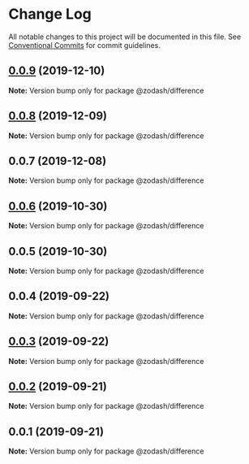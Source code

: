 # Change Log

All notable changes to this project will be documented in this file.
See [Conventional Commits](https://conventionalcommits.org) for commit guidelines.

## [0.0.9](https://github.com/zcorky/zodash/compare/@zodash/difference@0.0.8...@zodash/difference@0.0.9) (2019-12-10)

**Note:** Version bump only for package @zodash/difference





## [0.0.8](https://github.com/zcorky/zodash/compare/@zodash/difference@0.0.7...@zodash/difference@0.0.8) (2019-12-09)

**Note:** Version bump only for package @zodash/difference





## 0.0.7 (2019-12-08)

**Note:** Version bump only for package @zodash/difference





## [0.0.6](https://github.com/zcorky/zodash/compare/@zodash/difference@0.0.5...@zodash/difference@0.0.6) (2019-10-30)

**Note:** Version bump only for package @zodash/difference





## 0.0.5 (2019-10-30)

**Note:** Version bump only for package @zodash/difference





## 0.0.4 (2019-09-22)

**Note:** Version bump only for package @zodash/difference





## [0.0.3](https://github.com/zcorky/zodash/compare/@zodash/difference@0.0.2...@zodash/difference@0.0.3) (2019-09-22)

**Note:** Version bump only for package @zodash/difference





## [0.0.2](https://github.com/zcorky/zodash/compare/@zodash/difference@0.0.1...@zodash/difference@0.0.2) (2019-09-21)

**Note:** Version bump only for package @zodash/difference





## 0.0.1 (2019-09-21)

**Note:** Version bump only for package @zodash/difference

